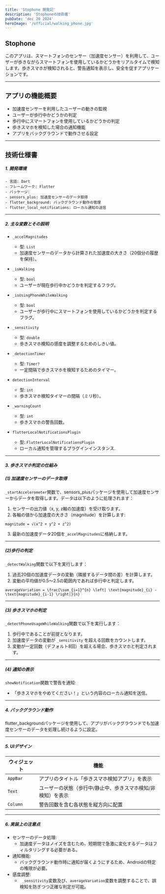 ```yaml
---
title: 'Stophone 開発記'
description: 'Stophoneの技術書'
pubDate: 'dec 20 2024'
heroImage: '/official/walking_phone.jpg'
---
```


## Stophone

このアプリは、スマートフォンのセンサー（加速度センサー）を利用して、ユーザーが歩きながらスマートフォンを使用しているかどうかをリアルタイムで検知します。歩きスマホが検知されると、警告通知を表示し、安全を促すアプリケーションです。

---

## アプリの機能概要
- 加速度センサーを利用したユーザーの動きの監視
- ユーザーが歩行中かどうかの判定
- 歩行中にスマートフォンを使用しているかどうかの判定
- 歩きスマホを検知した場合の通知機能
- アプリをバックグラウンドで動作させる設定


---

## 技術仕様書

##### 1. 開発環境
	- 言語: Dart
	- フレームワーク: Flutter
	- パッケージ:
	- sensors_plus: 加速度センサーのデータ取得
	- flutter_background: バックグラウンド動作の管理
	- flutter_local_notifications: ローカル通知の送信

---

##### 2. 主な変数とその説明

- `_accelMagnitudes`
    - 型: `List`
    - 加速度センサーのデータから計算された加速度の大きさ（20個分の履歴を保持）。

- `_isWalking`
    - 型: `bool`
    - ユーザーが現在歩行中かどうかを判定するフラグ。

- `_isUsingPhoneWhileWalking`
    - 型: `bool`
    - ユーザーが歩行中にスマートフォンを使用しているかどうかを判定するフラグ。

- `_sensitivity`
    - 型: `double`
    - 歩きスマホ検知の感度を調整するためのしきい値。

- `_detectionTimer`
    - 型: `Timer?`
    - 一定間隔で歩きスマホを検知するためのタイマー。

- `detectionInterval`
    - 型: `int`
    - 歩きスマホ検知タイマーの間隔（ミリ秒）。

- `_warningCount`
    - 型: `int`
    - 歩きスマホの警告回数。

- `flutterLocalNotificationsPlugin`
    - 型: `FlutterLocalNotificationsPlugin`
    - ローカル通知を管理するプラグインインスタンス.

---

##### 3. 歩きスマホ判定の仕組み

##### (1) 加速度センサーのデータ取得

`_startAccelerometer`関数で、sensors_plusパッケージを使用して加速度センサーからデータを取得します。データは以下のように処理されます：

1. センサーの出力値（x, y, z軸の加速度）を受け取ります。
2. 各軸の値から加速度の大きさ（magnitude）を計算します:

```
magnitude = √(x^2 + y^2 + z^2)
```

3. 最新の加速度データ20個を`_accelMagnitudes`に格納します。

---

##### (2)歩行の判定

`_detectWalking`関数で以下を実行します：

1. 過去20個の加速度データの変動（隣接するデータ間の差）を計算します。
2. 変動の平均値が0.5〜2.5の範囲内であれば歩行中と判定します。

```
averageVariation = \frac{\sum_{i=1}^{n} \left| \text{magnitude}_{i} - \text{magnitude}_{i-1} \right|}{n}
```

---

##### (3) 歩きスマホの判定

`_detectPhoneUsageWhileWalking`関数で以下を実行します：

1. 歩行中であることが前提となります。
2. 加速度データの変動が `_sensitivity` を超える回数をカウントします。
3. 変動が一定回数（デフォルト8回）を超える場合、歩きスマホと判定されます。

---

##### (4) 通知の表示

`showNotification`関数で警告を通知:
- 「歩きスマホをやめてください！」という内容のローカル通知を送信。

---

##### 4. バックグラウンド動作

flutter_backgroundパッケージを使用して、アプリがバックグラウンドでも加速度センサーのデータを処理し続けるように設定。

---

##### 5. UIデザイン

|  ウィジェット    |    機能                                       |
|----------------|--------------------------------------------|
| `AppBar`      | アプリのタイトル「歩きスマホ検知アプリ」を表示 |
| `Text`        | ユーザーの状態（歩行中/静止中、歩きスマホ検知/非検知）を表示 |
| `Column`      | 警告回数を含む各状態を縦方向に配置             |


---

##### 6. 実装上の注意点
- センサーのデータ処理:
    - 加速度データはノイズを含むため、短期間で急激に変化するデータはフィルタリングする必要がある。
- 通知機能:
    - バックグラウンド動作時に通知が届くようにするため、Androidの特定の権限が必要。
- 感度調整:
    - ` _sensitivity`変数及び、`averageVariation`変数を調整することで、誤検知を防ぎつつ正確な判定が可能。